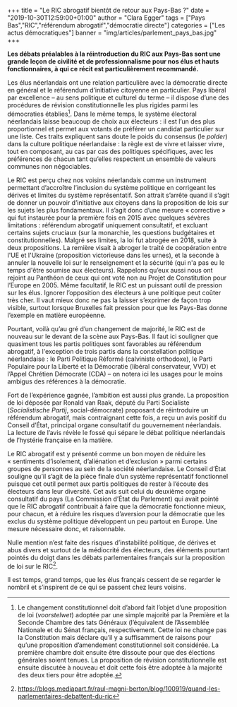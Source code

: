 +++
title = "Le RIC abrogatif bientôt de retour aux Pays-Bas ?"
date = "2019-10-30T12:59:00+01:00"
author = "Clara Egger"
tags = ["Pays Bas","RIC","référendum abrogatif","démocratie directe"]
categories = ["Les actus démocratiques"]
banner = "img/articles/parlement_pays_bas.jpg"
+++

**Les débats préalables à la réintroduction du RIC aux Pays-Bas sont une grande
leçon de civilité et de professionnalisme pour nos élus et hauts fonctionnaires,
à qui ce récit est particulièrement recommandé.**

Les élus néerlandais ont une relation particulière avec la démocratie directe en
général et le référendum d’initiative citoyenne en particulier. Pays libéral par
excellence – au sens politique et culturel du terme – il dispose d’une des
procédures de révision constitutionnelle les plus rigides parmi les démocraties
établies[^1]. Dans le même temps, le système électoral néerlandais laisse beaucoup
de choix aux électeurs : il est l’un des plus proportionnel et permet aux
votants de préférer un candidat particulier sur une liste. Ces traits expliquent
sans doute le poids du consensus (le _polder_) dans la culture politique
néerlandaise : la règle est de vivre et laisser vivre, tout en composant, au cas
par cas des politiques spécifiques, avec les préférences de chacun tant qu’elles
respectent un ensemble de valeurs communes non négociables.

Le RIC est perçu chez nos voisins néerlandais comme un instrument permettant
d’accroître l’inclusion du système politique en corrigeant les dérives et
limites du système représentatif. Son attrait s’arrête quand il s’agit de donner
un pouvoir d’initiative aux citoyens dans la proposition de lois sur les sujets
les plus fondamentaux. Il s’agit donc d’une mesure « corrective » qui fut
instaurée pour la première fois en 2015 avec quelques sévères limitations :
référendum abrogatif uniquement consultatif, et excluant certains sujets
cruciaux (sur la monarchie, les questions budgétaires et constitutionnelles).
Malgré ses limites, la loi fut abrogée en 2018, suite à deux propositions. La
remière visait à abroger le traité de coopération entre l'UE et l'Ukraine
(proposition victorieuse dans les urnes), et la seconde à annuler la
nouvelle loi sur le renseignement et la sécurité (qui n'a pas eu le temps d'être
soumise aux électeurs). Rappelons qu’eux aussi nous ont rejoint au Panthéon de
ceux qui ont voté non au Projet de Constitution pour l’Europe en 2005. Même
facultatif, le RIC est un puissant outil de pression sur les élus. Ignorer
l’opposition des électeurs à une politique peut coûter très cher. Il vaut mieux
donc ne pas la laisser s’exprimer de façon trop visible, surtout lorsque
Bruxelles fait pression pour que les Pays-Bas donne l’exemple en matière
européenne.

Pourtant, voilà qu’au gré d’un changement de majorité, le RIC est de nouveau sur
le devant de la scène aux Pays-Bas. Il faut ici souligner que quasiment tous les
partis politiques sont favorables au référendum abrogatif, à l'exception de
trois partis dans la constellation politique néerlandaise : le Parti Politique
Réformé (calviniste orthodoxe), le Parti Populaire pour la Liberté et la
Démocratie (libéral conservateur, VVD) et l’Appel Chrétien Démocrate (CDA) – on
notera ici les usages pour le moins ambigus des références à la démocratie.

Fort de l’expérience gagnée, l’ambition est aussi plus grande. La proposition de
loi déposée par Ronald van Raak, député du Parti Socialiste (_Socialistische
Partij_, social-démocrate) proposant de réintroduire un référendum abrogatif,
mais contraignant cette fois, a reçu un avis positif du Conseil d’État,
principal organe consultatif du gouvernement néerlandais. La lecture de l’avis
révèle le fossé qui sépare le débat politique néerlandais de l’hystérie
française en la matière.

Le RIC abrogatif est y présenté comme un bon moyen de réduire les « sentiments
d’isolement, d’aliénation et d’exclusion » parmi certains groupes de personnes
au sein de la société néerlandaise. Le Conseil d’État souligne qu’il s’agit de
la pièce finale d’un système représentatif fonctionnel puisque cet outil permet
aux partis politiques de rester à l’écoute des électeurs dans leur diversité.
Cet avis suit celui du deuxième organe consultatif du pays (La Commission d’État
du Parlement) qui avait pointé que le RIC abrogatif contribuait à faire que la
démocratie fonctionne mieux, pour chacun, et à réduire les risques d’aversion
pour la démocratie que les exclus du système politique développent un peu
partout en Europe. Une mesure nécessaire donc, et raisonnable.

Nulle mention n’est faite des risques d’instabilité politique, de dérives et
abus divers et surtout de la médiocrité des électeurs, des éléments pourtant
pointés du doigt dans les débats parlementaires français sur la proposition de
loi sur le RIC[^2].

Il est temps, grand temps, que les élus français cessent de se regarder le
nombril et s’inspirent de ce qui se passent chez leurs voisins.

[^1]:  Le changement constitutionnel doit d’abord fait l’objet d’une proposition de loi (_voorstelwet_) adoptée par une simple majorité par la Première et la Seconde Chambre des tats Généraux (l’équivalent de l’Assemblée Nationale et du Sénat français, respectivement. Cette loi ne change pas la Constitution mais déclare qu’il y a suffisamment de raisons pour qu’une proposition d’amendement constitutionnel soit considérée. La première chambre doit ensuite  être dissoute pour que des élections générales soient tenues. La proposition de révision constitutionnelle est ensuite discutée à nouveau et doit cette fois être adoptée à la majorité des deux tiers pour être adoptée. 


[^2]: https://blogs.mediapart.fr/raul-magni-berton/blog/100919/quand-les-parlementaires-debattent-du-ric
